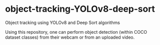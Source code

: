 # object-tracking-YOLOv8-deep-sort
Object tracking using YOLOv8 and Deep Sort algorithms

Using this repository, one can perform object detection (within COCO dataset classes) from their webcam or from an uploaded video.
